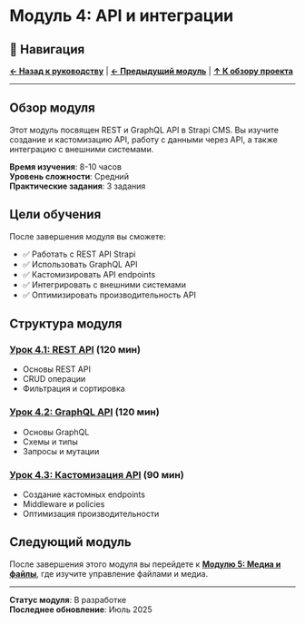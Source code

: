# Модуль 4: API и интеграции

## 🧭 Навигация

**[← Назад к руководству](../README.md)** | **[← Предыдущий модуль](../module-03/README.md)** | **[↑ К обзору проекта](../../README.md)**

---

## Обзор модуля

Этот модуль посвящен REST и GraphQL API в Strapi CMS. Вы изучите создание и кастомизацию API, работу с данными через API, а также интеграцию с внешними системами.

**Время изучения**: 8-10 часов  
**Уровень сложности**: Средний  
**Практические задания**: 3 задания

## Цели обучения

После завершения модуля вы сможете:
- ✅ Работать с REST API Strapi
- ✅ Использовать GraphQL API
- ✅ Кастомизировать API endpoints
- ✅ Интегрировать с внешними системами
- ✅ Оптимизировать производительность API

## Структура модуля

### [Урок 4.1: REST API](lesson-04-1/README.md) (120 мин)
- Основы REST API
- CRUD операции
- Фильтрация и сортировка

### [Урок 4.2: GraphQL API](lesson-04-2/README.md) (120 мин)
- Основы GraphQL
- Схемы и типы
- Запросы и мутации

### [Урок 4.3: Кастомизация API](lesson-04-3/README.md) (90 мин)
- Создание кастомных endpoints
- Middleware и policies
- Оптимизация производительности

## Следующий модуль

После завершения этого модуля вы перейдете к **[Модулю 5: Медиа и файлы](../module-05/README.md)**, где изучите управление файлами и медиа.

---

**Статус модуля**: В разработке  
**Последнее обновление**: Июль 2025 